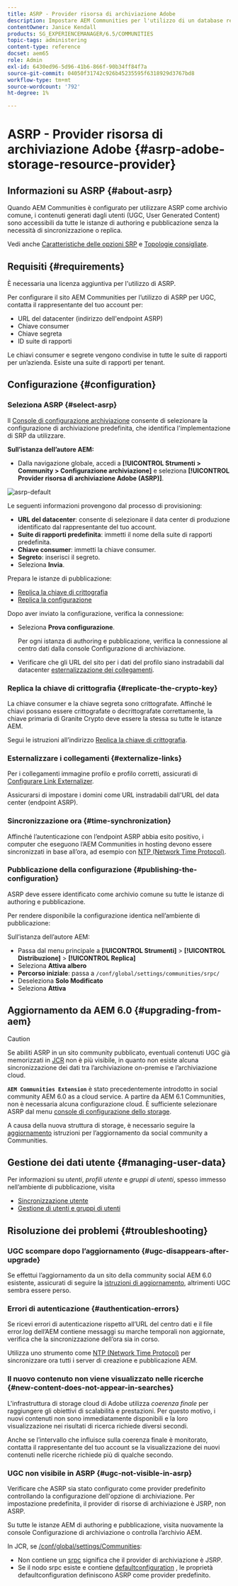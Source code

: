```yaml
---
title: ASRP - Provider risorsa di archiviazione Adobe
description: Impostare AEM Communities per l'utilizzo di un database relazionale come archivio comune
contentOwner: Janice Kendall
products: SG_EXPERIENCEMANAGER/6.5/COMMUNITIES
topic-tags: administering
content-type: reference
docset: aem65
role: Admin
exl-id: 6430ed96-5d96-41b6-866f-90b34ff84f7a
source-git-commit: 04050f31742c926b45235595f6318929d3767bd8
workflow-type: tm+mt
source-wordcount: '792'
ht-degree: 1%

---
```


# ASRP - Provider risorsa di archiviazione Adobe {#asrp-adobe-storage-resource-provider}

## Informazioni su ASRP {#about-asrp}

Quando AEM Communities è configurato per utilizzare ASRP come archivio comune, i contenuti generati dagli utenti (UGC, User Generated Content) sono accessibili da tutte le istanze di authoring e pubblicazione senza la necessità di sincronizzazione o replica.

Vedi anche [Caratteristiche delle opzioni SRP](/help/communities/working-with-srp.md#characteristics-of-srp-options) e [Topologie consigliate](/help/communities/topologies.md).

## Requisiti {#requirements}

È necessaria una licenza aggiuntiva per l&#39;utilizzo di ASRP.

Per configurare il sito AEM Communities per l’utilizzo di ASRP per UGC, contatta il rappresentante del tuo account per:

* URL del datacenter (indirizzo dell&#39;endpoint ASRP)
* Chiave consumer
* Chiave segreta
* ID suite di rapporti

Le chiavi consumer e segrete vengono condivise in tutte le suite di rapporti per un’azienda. Esiste una suite di rapporti per tenant.

## Configurazione {#configuration}

### Seleziona ASRP {#select-asrp}

Il [Console di configurazione archiviazione](/help/communities/srp-config.md) consente di selezionare la configurazione di archiviazione predefinita, che identifica l&#39;implementazione di SRP da utilizzare.

**Sull’istanza dell’autore AEM:**

* Dalla navigazione globale, accedi a **[!UICONTROL Strumenti > Community > Configurazione archiviazione]** e seleziona **[!UICONTROL Provider risorsa di archiviazione Adobe (ASRP)]**.

![asrp-default](assets/asrp-default.png)

Le seguenti informazioni provengono dal processo di provisioning:

* **URL del datacenter**: consente di selezionare il data center di produzione identificato dal rappresentante del tuo account.
* **Suite di rapporti predefinita**: immetti il nome della suite di rapporti predefinita.
* **Chiave consumer**: immetti la chiave consumer.
* **Segreto**: inserisci il segreto.
* Seleziona **Invia**.

Prepara le istanze di pubblicazione:

* [Replica la chiave di crittografia](#replicate-the-crypto-key)
* [Replica la configurazione](#publishing-the-configuration)

Dopo aver inviato la configurazione, verifica la connessione:

* Seleziona **Prova configurazione**.

  Per ogni istanza di authoring e pubblicazione, verifica la connessione al centro dati dalla console Configurazione di archiviazione.

* Verificare che gli URL del sito per i dati del profilo siano instradabili dal datacenter [esternalizzazione dei collegamenti](#externalize-links).

### Replica la chiave di crittografia {#replicate-the-crypto-key}

La chiave consumer e la chiave segreta sono crittografate. Affinché le chiavi possano essere crittografate o decrittografate correttamente, la chiave primaria di Granite Crypto deve essere la stessa su tutte le istanze AEM.

Segui le istruzioni all’indirizzo [Replica la chiave di crittografia](/help/communities/deploy-communities.md#replicate-the-crypto-key).

### Esternalizzare i collegamenti {#externalize-links}

Per i collegamenti immagine profilo e profilo corretti, assicurati di [Configurare Link Externalizer](/help/sites-developing/externalizer.md).

Assicurarsi di impostare i domini come URL instradabili dall&#39;URL del data center (endpoint ASRP).

### Sincronizzazione ora {#time-synchronization}

Affinché l’autenticazione con l’endpoint ASRP abbia esito positivo, i computer che eseguono l’AEM Communities in hosting devono essere sincronizzati in base all’ora, ad esempio con [NTP (Network Time Protocol)](https://www.ntp.org/).

### Pubblicazione della configurazione {#publishing-the-configuration}

ASRP deve essere identificato come archivio comune su tutte le istanze di authoring e pubblicazione.

Per rendere disponibile la configurazione identica nell’ambiente di pubblicazione:

Sull’istanza dell’autore AEM:

* Passa dal menu principale a **[!UICONTROL Strumenti]** > **[!UICONTROL Distribuzione]** > **[!UICONTROL Replica]**
* Seleziona **Attiva albero**
* **Percorso iniziale**: passa a `/conf/global/settings/communities/srpc/`
* Deseleziona **Solo Modificato**
* Seleziona **Attiva**

## Aggiornamento da AEM 6.0 {#upgrading-from-aem}

>[!CAUTION]
>
>Se abiliti ASRP in un sito community pubblicato, eventuali contenuti UGC già memorizzati in [JCR](/help/communities/jsrp.md) non è più visibile, in quanto non esiste alcuna sincronizzazione dei dati tra l’archiviazione on-premise e l’archiviazione cloud.

**`AEM Communities Extension`** è stato precedentemente introdotto in social community AEM 6.0 as a cloud service. A partire da AEM 6.1 Communities, non è necessaria alcuna configurazione cloud. È sufficiente selezionare ASRP dal menu [console di configurazione dello storage](/help/communities/srp-config.md).

A causa della nuova struttura di storage, è necessario seguire la [aggiornamento](/help/communities/upgrade.md#adobe-cloud-storage) istruzioni per l’aggiornamento da social community a Communities.

## Gestione dei dati utente {#managing-user-data}

Per informazioni su *utenti*, *profili utente* e *gruppi di utenti*, spesso immesso nell’ambiente di pubblicazione, visita

* [Sincronizzazione utente](/help/communities/sync.md)
* [Gestione di utenti e gruppi di utenti](/help/communities/users.md)

## Risoluzione dei problemi {#troubleshooting}

### UGC scompare dopo l’aggiornamento {#ugc-disappears-after-upgrade}

Se effettui l’aggiornamento da un sito della community social AEM 6.0 esistente, assicurati di seguire la [istruzioni di aggiornamento](/help/communities/upgrade.md#adobe-cloud-storage), altrimenti UGC sembra essere perso.

### Errori di autenticazione {#authentication-errors}

Se ricevi errori di autenticazione rispetto all’URL del centro dati e il file error.log dell’AEM contiene messaggi su marche temporali non aggiornate, verifica che la sincronizzazione dell’ora sia in corso.

Utilizza uno strumento come [NTP (Network Time Protocol)](https://www.ntp.org/) per sincronizzare ora tutti i server di creazione e pubblicazione AEM.

### Il nuovo contenuto non viene visualizzato nelle ricerche {#new-content-does-not-appear-in-searches}

L&#39;infrastruttura di storage cloud di Adobe utilizza *coerenza finale* per raggiungere gli obiettivi di scalabilità e prestazioni. Per questo motivo, i nuovi contenuti non sono immediatamente disponibili e la loro visualizzazione nei risultati di ricerca richiede diversi secondi.

Anche se l’intervallo che influisce sulla coerenza finale è monitorato, contatta il rappresentante del tuo account se la visualizzazione dei nuovi contenuti nelle ricerche richiede più di qualche secondo.

### UGC non visibile in ASRP {#ugc-not-visible-in-asrp}

Verificare che ASRP sia stato configurato come provider predefinito controllando la configurazione dell&#39;opzione di archiviazione. Per impostazione predefinita, il provider di risorse di archiviazione è JSRP, non ASRP.

Su tutte le istanze AEM di authoring e pubblicazione, visita nuovamente la console Configurazione di archiviazione o controlla l’archivio AEM.

In JCR, se [/conf/global/settings/Communities](https://localhost:4502/crx/de/index.jsp#/etc/socialconfig/):

* Non contiene un [srpc](https://localhost:4502/crx/de/index.jsp#/conf/global/settings/communities/srp) significa che il provider di archiviazione è JSRP.
* Se il nodo srpc esiste e contiene [defaultconfiguration](https://localhost:4502/crx/de/index.jsp#/conf/global/settings/communities/srp/defaultconfiguration) , le proprietà defaultconfiguration definiscono ASRP come provider predefinito.
